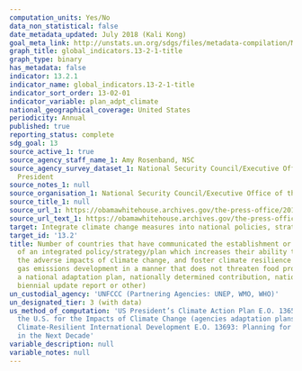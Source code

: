 ```yaml
---
computation_units: Yes/No
data_non_statistical: false
date_metadata_updated: July 2018 (Kali Kong)
goal_meta_link: http://unstats.un.org/sdgs/files/metadata-compilation/Metadata-Goal-13.pdf
graph_title: global_indicators.13-2-1-title
graph_type: binary
has_metadata: false
indicator: 13.2.1
indicator_name: global_indicators.13-2-1-title
indicator_sort_order: 13-02-01
indicator_variable: plan_adpt_climate
national_geographical_coverage: United States
periodicity: Annual
published: true
reporting_status: complete
sdg_goal: 13
source_active_1: true
source_agency_staff_name_1: Amy Rosenband, NSC
source_agency_survey_dataset_1: National Security Council/Executive Office of the
  President
source_notes_1: null
source_organisation_1: National Security Council/Executive Office of the President
source_title_1: null
source_url_1: https://obamawhitehouse.archives.gov/the-press-office/2013/11/01/executive-order-preparing-united-states-impacts-climate-change
source_url_text_1: https://obamawhitehouse.archives.gov/the-press-office/2013/11/01/executive-order-preparing-united-states-impacts-climate-change
target: Integrate climate change measures into national policies, strategies and planning.
target_id: '13.2'
title: Number of countries that have communicated the establishment or operationalization
  of an integrated policy/strategy/plan which increases their ability to adapt to
  the adverse impacts of climate change, and foster climate resilience and low greenhouse
  gas emissions development in a manner that does not threaten food production (including
  a national adaptation plan, nationally determined contribution, national communication,
  biennial update report or other)
un_custodial_agency: 'UNFCCC (Partnering Agencies: UNEP, WMO, WHO)'
un_designated_tier: 3 (with data)
us_method_of_computation: 'US President’s Climate Action Plan E.O. 13653: Preparing
  the U.S. for the Impacts of Climate Change (agencies adaptation plans) E.O. 13677:
  Climate-Resilient International Development E.O. 13693: Planning for Federal Sustainability
  in the Next Decade'
variable_description: null
variable_notes: null
---
```

